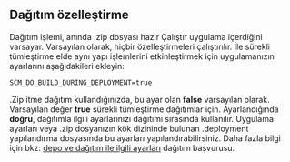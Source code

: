 ## <a name="deployment-customization"></a>Dağıtım özelleştirme

Dağıtım işlemi, anında .zip dosyası hazır Çalıştır uygulama içerdiğini varsayar. Varsayılan olarak, hiçbir özelleştirmeleri çalıştırılır. İle sürekli tümleştirme elde aynı yapı işlemlerini etkinleştirmek için uygulamanızın ayarlarını aşağıdakileri ekleyin:

    SCM_DO_BUILD_DURING_DEPLOYMENT=true 

.Zip itme dağıtım kullandığınızda, bu ayar olan **false** varsayılan olarak. Varsayılan değer **true** sürekli tümleştirme dağıtımlar için. Ayarlandığında **doğru**, dağıtımla ilgili ayarlarınızı dağıtımı sırasında kullanılır. Uygulama ayarları veya .zip dosyanızın kök dizininde bulunan .deployment yapılandırma dosyasında bu ayarları yapılandırabilirsiniz. Daha fazla bilgi için bkz: [depo ve dağıtım ile ilgili ayarları](https://github.com/projectkudu/kudu/wiki/Configurable-settings#repository-and-deployment-related-settings) dağıtım başvurusu.